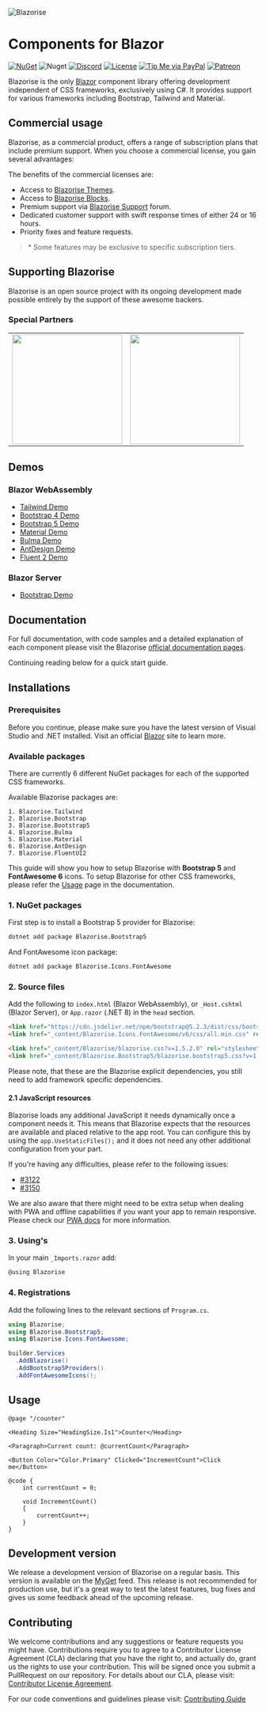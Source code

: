 ![Blazorise](https://user-images.githubusercontent.com/900302/147649481-11ca2931-34cd-4e24-8035-fe757cf9d744.png)

# Components for Blazor

[![NuGet](https://img.shields.io/nuget/vpre/Blazorise.svg)](https://www.nuget.org/profiles/Megabit)
![Nuget](https://img.shields.io/nuget/dt/Blazorise.svg)
[![Discord](https://img.shields.io/discord/761589226965696552?color=%237289da&label=Discord&logo=discord&logoColor=%237289da&style=flat-square)](https://discord.gg/cVmq8xBSnG)
[![License](https://img.shields.io/badge/License-Apache_2.0-blue.svg)](LICENSE.md)
[![Tip Me via PayPal](https://img.shields.io/badge/PayPal-tip%20me-green.svg?logo=paypal)](https://www.paypal.me/mladenmacanovic)
[![Patreon](https://img.shields.io/badge/Patreon-donate-yellow.svg)](https://www.patreon.com/mladenmacanovic)

Blazorise is the only [Blazor](https://blazor.net/) component library offering development independent of CSS frameworks, exclusively using C#. It provides support for various frameworks including Bootstrap, Tailwind and Material.

## Commercial usage

Blazorise, as a commercial product, offers a range of subscription plans that include premium support. When you choose a commercial license, you gain several advantages:

The benefits of the commercial licenses are:

- Access to [Blazorise Themes](https://blazorise.com/themes).
- Access to [Blazorise Blocks](https://blazorise.com/blocks).
- Premium support via [Blazorise Support](https://blazorise.com/support) forum.
- Dedicated customer support with swift response times of either 24 or 16 hours.
- Priority fixes and feature requests.

> \* Some features may be exclusive to specific subscription tiers.

## Supporting Blazorise

Blazorise is an open source project with its ongoing development made possible entirely by the support of these awesome backers.

### Special Partners

<!--platinum start-->
<table>
  <tbody>
    <tr>
      <td align="center" valign="middle">
        <a href="https://volosoft.com/" target="_blank">
          <img width="222px" src="https://volosoft.com/assets/logos/volosoft-logo-dark.svg">
        </a>
      </td>
      <td align="center" valign="middle">
        <a href="https://www.pebble.tv/" target="_blank">
          <img width="222px" src="https://www.pebble.tv/wp-content/uploads/2020/10/logo.svg">
        </a>
      </td>
    </tr>
    <tr></tr>
  </tbody>
</table>
<!--platinum end-->

## Demos

### Blazor WebAssembly

- [Tailwind Demo](https://tailwinddemo.blazorise.com)
- [Bootstrap 4 Demo](https://bootstrapdemo.blazorise.com)
- [Bootstrap 5 Demo](https://bootstrap5demo.blazorise.com)
- [Material Demo](https://materialdemo.blazorise.com/)
- [Bulma Demo](https://bulmademo.blazorise.com/)
- [AntDesign Demo](https://antdesigndemo.blazorise.com/)
- [Fluent 2 Demo](https://fluentui2demo.blazorise.com/)

### Blazor Server

- [Bootstrap Demo](https://rcbootstrapdemo.blazorise.com/)

## Documentation

For full documentation, with code samples and a detailed explanation of each component please visit the Blazorise [official documentation pages](https://blazorise.com/docs/).

Continuing reading below for a quick start guide.

## Installations

### Prerequisites

Before you continue, please make sure you have the latest version of Visual Studio and .NET installed. Visit an official [Blazor](https://dotnet.microsoft.com/apps/aspnet/web-apps/client) site to learn more.

### Available packages

There are currently 6 different NuGet packages for each of the supported CSS frameworks.

Available Blazorise packages are:

```
1. Blazorise.Tailwind
2. Blazorise.Bootstrap
3. Blazorise.Bootstrap5
4. Blazorise.Bulma
5. Blazorise.Material
6. Blazorise.AntDesign
7. Blazorise.FluentUI2
```

This guide will show you how to setup Blazorise with **Bootstrap 5** and **FontAwesome 6** icons. To setup Blazorise for other CSS frameworks, please refer the [Usage](https://blazorise.com/docs/usage/) page in the documentation.

### 1. NuGet packages

First step is to install a Bootstrap 5 provider for Blazorise:

```bash
dotnet add package Blazorise.Bootstrap5
```

And FontAwesome icon package:

```bash
dotnet add package Blazorise.Icons.FontAwesome
```

### 2. Source files

Add the following to `index.html` (Blazor WebAssembly), or `_Host.cshtml` (Blazor Server), or `App.razor` (.NET 8) in the `head` section.

```html
<link href="https://cdn.jsdelivr.net/npm/bootstrap@5.2.3/dist/css/bootstrap.min.css" rel="stylesheet" integrity="sha384-rbsA2VBKQhggwzxH7pPCaAqO46MgnOM80zW1RWuH61DGLwZJEdK2Kadq2F9CUG65" crossorigin="anonymous">
<link href="_content/Blazorise.Icons.FontAwesome/v6/css/all.min.css" rel="stylesheet">

<link href="_content/Blazorise/blazorise.css?v=1.5.2.0" rel="stylesheet" />
<link href="_content/Blazorise.Bootstrap5/blazorise.bootstrap5.css?v=1.5.2.0" rel="stylesheet" />
```

Please note, that these are the Blazorise explicit dependencies, you still need to add framework specific dependencies.

#### 2.1 JavaScript resources

Blazorise loads any additional JavaScript it needs dynamically once a component needs it. This means that Blazorise expects that the resources are available and placed relative to the app root. You can configure this by using the `app.UseStaticFiles();` and it does not need any other additional configuration from your part.

If you're having any difficulties, please refer to the following issues:

- [#3122](https://github.com/Megabit/Blazorise/issues/3122)
- [#3150](https://github.com/Megabit/Blazorise/issues/3150)

We are also aware that there might need to be extra setup when dealing with PWA and offline capabilities if you want your app to remain responsive. Please check our [PWA docs](https://blazorise.com/docs/pwa) for more information. 

### 3. Using's

In your main `_Imports.razor` add:

```cs
@using Blazorise
```

### 4. Registrations

Add the following lines to the relevant sections of `Program.cs`.

```cs
using Blazorise;
using Blazorise.Bootstrap5;
using Blazorise.Icons.FontAwesome;
```

```cs
builder.Services
  .AddBlazorise()
  .AddBootstrap5Providers()
  .AddFontAwesomeIcons();
```

## Usage

```razor
@page "/counter"

<Heading Size="HeadingSize.Is1">Counter</Heading>

<Paragraph>Current count: @currentCount</Paragraph>

<Button Color="Color.Primary" Clicked="IncrementCount">Click me</Button>

@code {
    int currentCount = 0;

    void IncrementCount()
    {
        currentCount++;
    }
}
```

## Development version

We release a development version of Blazorise on a regular basis. This version is available on the [MyGet](https://www.myget.org/gallery/blazorise) feed. 
This release is not recommended for production use, but it's a great way to test the latest features, bug fixes and gives us some feedback ahead of the upcoming release.


## Contributing

We welcome contributions and any suggestions or feature requests you might have. Contributions require you to agree to a Contributor License Agreement (CLA) declaring that you have the right to, and actually do, grant us the rights to use your contribution. This will be signed once you submit a PullRequest on our repository. For details about our CLA, please visit: [Contributor License Agreement](https://gist.github.com/stsrki/abfa5ce0f4a5cf1e6ac67b92f8eb5d63).

For our code conventions and guidelines please visit: [Contributing Guide](https://github.com/Megabit/Blazorise/wiki/Contributing)
